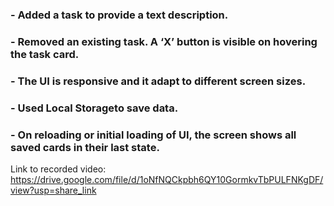 ###  - Added a task to provide a text description.
###  - Removed an existing task. A ‘X’ button is visible on hovering the task card.
###  - The UI is responsive and it adapt to different screen sizes.
###  - Used Local Storageto save data.
###  - On reloading or initial loading of UI, the screen shows all saved cards in their last state.




  Link to recorded video: https://drive.google.com/file/d/1oNfNQCkpbh6QY10GormkvTbPULFNKgDF/view?usp=share_link
